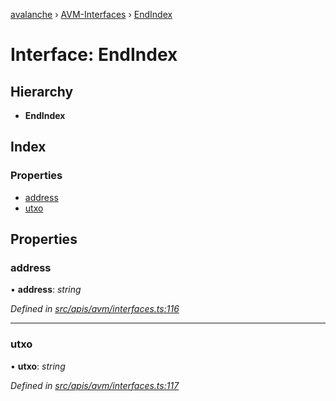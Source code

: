 [avalanche](../README.md) › [AVM-Interfaces](../modules/avm_interfaces.md) › [EndIndex](avm_interfaces.endindex.md)

# Interface: EndIndex

## Hierarchy

* **EndIndex**

## Index

### Properties

* [address](avm_interfaces.endindex.md#address)
* [utxo](avm_interfaces.endindex.md#utxo)

## Properties

###  address

• **address**: *string*

*Defined in [src/apis/avm/interfaces.ts:116](https://github.com/ava-labs/avalanchejs/blob/ca67b81/src/apis/avm/interfaces.ts#L116)*

___

###  utxo

• **utxo**: *string*

*Defined in [src/apis/avm/interfaces.ts:117](https://github.com/ava-labs/avalanchejs/blob/ca67b81/src/apis/avm/interfaces.ts#L117)*
